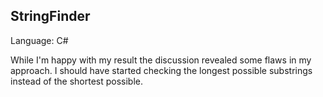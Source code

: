 ## StringFinder

Language: C# 

While I'm happy with my result the discussion revealed some flaws in my approach. I should have started checking the longest possible substrings instead of the shortest possible.
